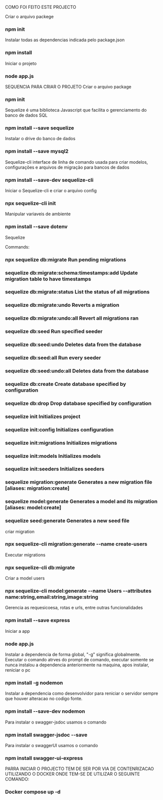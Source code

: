 COMO FOI FEITO ESTE PROJECTO

Criar o arquivo packege
### npm init


Instalar todas as dependencias indicada pelo package.json
### npm install

Iniciar o projeto
### node app.js


SEQUENCIA PARA CRIAR O PROJETO
Criar o arquivo package
### npm init

Sequelize é uma biblioteca Javascript que facilita o gerenciamento do banco de dados SQL
### npm install --save sequelize

Instalar o drive do banco de dados
### npm install --save mysql2

Sequelize-cli interface de linha de comando usada para criar modelos, configurações e arquivos de migração para bancos de dados
### npm install --save-dev sequelize-cli

Iniciar o Sequelize-cli e criar o arquivo config
### npx sequelize-cli init


Manipular variaveis de ambiente
### npm install --save dotenv

Sequelize <command>

Commands:
  ### npx sequelize db:migrate                        Run pending migrations

  ### sequelize db:migrate:schema:timestamps:add  Update migration table to have timestamps

  ### sequelize db:migrate:status                 List the status of all migrations

  ### sequelize db:migrate:undo                   Reverts a migration

  ### sequelize db:migrate:undo:all               Revert all migrations ran

  ### sequelize db:seed                           Run specified seeder

  ### sequelize db:seed:undo                      Deletes data from the database

  ### sequelize db:seed:all                       Run every seeder

  ### sequelize db:seed:undo:all                  Deletes data from the database

  ### sequelize db:create                         Create database specified by configuration

  ### sequelize db:drop                           Drop database specified by configuration

  ### sequelize init                              Initializes project

  ### sequelize init:config                       Initializes configuration

  ### sequelize init:migrations                   Initializes migrations

  ### sequelize init:models                       Initializes models

  ### sequelize init:seeders                      Initializes seeders

  ### sequelize migration:generate                Generates a new migration file      [aliases: migration:create]

  ### sequelize model:generate                    Generates a model and its migration [aliases: model:create]

  ### sequelize seed:generate                     Generates a new seed file 

criar migration 
### npx sequelize-cli migration:generate --name create-users

Executar migrations

### npx sequelize-cli db:migrate


Criar a model users

### npx sequelize-cli model:generate --name Users --attributes name:string,email:string,image:string

Gerencia as requesicoesa, rotas e urls, entre outras funcionalidades

### npm install --save express 

Iniciar a app
### node app.js

Instalar a dependencia de forma global, "-g" significa globalmente. Executar o comando atrves do prompt de comando, executar somente se nunca instalou a dependencia anteriormente na maquina, apos instalar, reniciar o pc

### npm  install -g nodemon

Instalar a dependencia como desenvolvidor para reniciar o servidor sempre que houver alteracao no codigo fonte.

### npm install --save-dev nodemon


Para instalar o swagger-jsdoc usamos o comando 

### npm install swagger-jsdoc --save

Para instalar o swaggerUI usamos o comando 

### npm install swagger-ui-express
 
PARRA INICIAR O PROJECTO TEM DE SER POR VIA DE CONTENRIZACAO UTILIZANDO O DOCKER ONDE TEM-SE DE UTILIZAR O SEGUINTE COMANDO:

### Docker compose up -d



